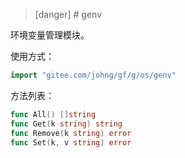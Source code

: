 
>[danger] # genv

环境变量管理模块。

使用方式：
```go
import "gitee.com/johng/gf/g/os/genv"
```

方法列表：
```go
func All() []string
func Get(k string) string
func Remove(k string) error
func Set(k, v string) error
```

